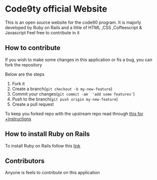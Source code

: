# Code9ty official Website
This is an open source website for the code90 program. It is majorly developed by Ruby on Rails and a little of HTML ,CSS ,Coffeescript & Javascript
Feel free to contribute in it

## How to contribute
If you wish to make some changes in this application or fis a bug, you can fork the repository

Below are the steps
 1. Fork it
 2. Create a branch(`git checkout -b my-new-feature`)
 3. Commit your changes(`git commit -am  'add some features'`)
 4. Push to the branch(`git push origin my-new-feature`)
 5. Create a pull request

To keep you forked repo with the upstream repo read through [this for
+instructions](http://2buntu.com/articles/1459/keeping-your-forked-repo-synced-with-the-upstream-source/)

## How to install Ruby on Rails
To install Ruby on Rails  follow this [link](https://github.com/cesswairimu/installations) 

## Contributors
Anyone is feels to contribute on this application
